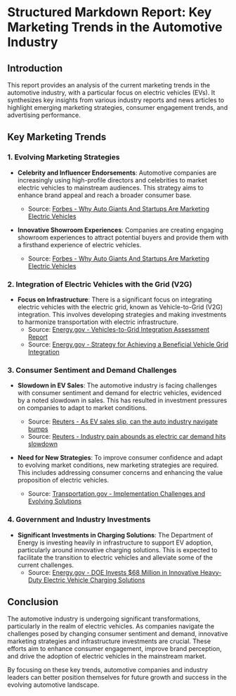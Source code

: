 # Structured Markdown Report: Key Marketing Trends in the Automotive Industry

## Introduction
This report provides an analysis of the current marketing trends in the automotive industry, with a particular focus on electric vehicles (EVs). It synthesizes key insights from various industry reports and news articles to highlight emerging marketing strategies, consumer engagement trends, and advertising performance.

## Key Marketing Trends

### 1. Evolving Marketing Strategies
- **Celebrity and Influencer Endorsements**: Automotive companies are increasingly using high-profile directors and celebrities to market electric vehicles to mainstream audiences. This strategy aims to enhance brand appeal and reach a broader consumer base.
  - Source: [Forbes - Why Auto Giants And Startups Are Marketing Electric Vehicles](https://www.forbes.com/sites/martyswant/2022/01/02/why-auto-giants-and-startups-are-marketing-electric-vehicles-to-mainstream-audiences/)

- **Innovative Showroom Experiences**: Companies are creating engaging showroom experiences to attract potential buyers and provide them with a firsthand experience of electric vehicles.
  - Source: [Forbes - Why Auto Giants And Startups Are Marketing Electric Vehicles](https://www.forbes.com/sites/martyswant/2022/01/02/why-auto-giants-and-startups-are-marketing-electric-vehicles-to-mainstream-audiences/)

### 2. Integration of Electric Vehicles with the Grid (V2G)
- **Focus on Infrastructure**: There is a significant focus on integrating electric vehicles with the electric grid, known as Vehicle-to-Grid (V2G) integration. This involves developing strategies and making investments to harmonize transportation with electric infrastructure.
  - Source: [Energy.gov - Vehicles-to-Grid Integration Assessment Report](https://www.energy.gov/sites/default/files/2025-01/Vehicle_Grid_Integration_Asseessment_Report_01162025.pdf)
  - Source: [Energy.gov - Strategy for Achieving a Beneficial Vehicle Grid Integration](https://www.energy.gov/sites/default/files/2025-03/vgi-strategy.pdf)

### 3. Consumer Sentiment and Demand Challenges
- **Slowdown in EV Sales**: The automotive industry is facing challenges with consumer sentiment and demand for electric vehicles, evidenced by a noted slowdown in sales. This has resulted in investment pressures on companies to adapt to market conditions.
  - Source: [Reuters - As EV sales slip, can the auto industry navigate bumps](https://www.reuters.com/sustainability/decarbonizing-industries/ev-sales-slip-can-auto-industry-navigate-bumps-road-net-zero-2024-06-12/)
  - Source: [Reuters - Industry pain abounds as electric car demand hits slowdown](https://www.reuters.com/business/autos-transportation/industry-pain-abounds-electric-car-demand-hits-slowdown-2024-01-30/)

- **Need for New Strategies**: To improve consumer confidence and adapt to evolving market conditions, new marketing strategies are required. This includes addressing consumer concerns and enhancing the value proposition of electric vehicles.
  - Source: [Transportation.gov - Implementation Challenges and Evolving Solutions](https://www.transportation.gov/rural/ev/toolkit/ev-benefits-and-challenges/challenges-and-evolving-solutions)

### 4. Government and Industry Investments
- **Significant Investments in Charging Solutions**: The Department of Energy is investing heavily in infrastructure to support EV adoption, particularly around innovative charging solutions. This is expected to facilitate the transition to electric vehicles and alleviate some of the current challenges.
  - Source: [Energy.gov - DOE Invests $68 Million in Innovative Heavy-Duty Electric Vehicle Charging Solutions](https://www.energy.gov/eere/articles/doe-invests-68-million-innovative-heavy-duty-electric-vehicle-charging-solutions)

## Conclusion
The automotive industry is undergoing significant transformations, particularly in the realm of electric vehicles. As companies navigate the challenges posed by changing consumer sentiment and demand, innovative marketing strategies and infrastructure investments are crucial. These efforts aim to enhance consumer engagement, improve brand perception, and drive the adoption of electric vehicles in the mainstream market. 

By focusing on these key trends, automotive companies and industry leaders can better position themselves for future growth and success in the evolving automotive landscape.